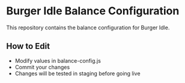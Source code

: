 # Burger Idle Balance Configuration

This repository contains the balance configuration for Burger Idle.

## How to Edit
- Modify values in balance-config.js
- Commit your changes
- Changes will be tested in staging before going live
